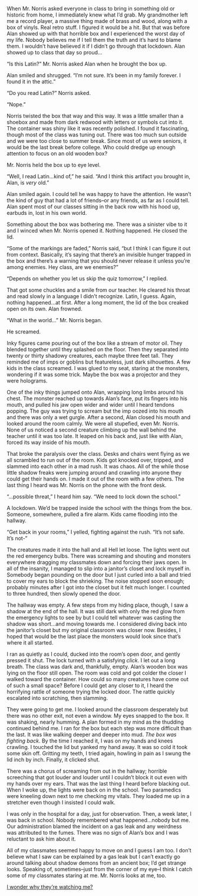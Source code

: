 When Mr. Norris asked everyone in class to bring in something old or historic from home, I immediately knew what I’d grab. My grandmother left me a record player, a massive thing made of brass and wood, along with a box of vinyls. Real retro stuff. I figured it would be a hit. But that was before Alan showed up with that horrible box and I experienced the worst day of my life. Nobody believes me if I tell them the truth and it’s hard to blame them. I wouldn’t have believed it if I didn’t go through that lockdown. Alan showed up to class that day so proud…

“Is this Latin?” Mr. Norris asked Alan when he brought the box up. 

Alan smiled and shrugged. “I’m not sure. It’s been in my family forever. I found it in the attic.” 

“Do you read Latin?” Norris asked. 

“Nope.” 

Norris twisted the box that way and this way. It was a little smaller than a shoebox and made from dark redwood with letters or symbols cut into it. The container was shiny like it was recently polished. I found it fascinating, though most of the class was tuning out. There was too much sun outside and we were too close to summer break. Since most of us were seniors, it would be the last break before college. Who could dredge up enough attention to focus on an old wooden box? 

Mr. Norris held the box up to eye level. 

“Well, I read Latin…kind of,” he said. “And I think this artifact you brought in, Alan, is *very* old.” 

Alan smiled again. I could tell he was happy to have the attention. He wasn’t the kind of guy that had a lot of friends–or any friends, as far as I could tell. Alan spent most of our classes sitting in the back row with his hood up, earbuds in, lost in his own world. 

Something about the box was bothering me. There was a sinister vibe to it and I winced when Mr. Norris opened it. Nothing happened. He closed the lid. 

“Some of the markings are faded,” Norris said, “but I think I can figure it out from context. Basically, it’s saying that there’s an invisible hunger trapped in the box and there’s a warning that you should never release it unless you’re among enemies. Hey class, are we enemies?” 

“Depends on whether you let us skip the quiz tomorrow,” I replied. 

That got some chuckles and a smile from our teacher. He cleared his throat and read slowly in a language I didn’t recognize. Latin, I guess. Again, nothing happened…at first. After a long moment, the lid of the box creaked open on its own. Alan frowned. 

“What in the world…” Mr. Norris began. 

He screamed. 

Inky figures came pouring out of the box like a stream of motor oil. They blended together until they splashed on the floor. Then they separated into twenty or thirty shadowy creatures, each maybe three feet tall. They reminded me of imps or goblins but featureless, just dark silhouettes. A few kids in the class screamed. I was glued to my seat, staring at the monsters, wondering if it was some trick. Maybe the box was a projector and they were holograms. 

One of the inky things jumped onto Alan, wrapping long limbs around his chest. The monster reached up towards Alan’s face, put its fingers into his mouth, and pulled his jaw open wider and wider until I heard tendons popping. The guy was trying to scream but the imp oozed into his mouth and there was only a wet gurgle. After a second, Alan closed his mouth and looked around the room calmly. We were all stupefied, even Mr. Norris. None of us noticed a second creature climbing up the wall behind the teacher until it was too late. It leaped on his back and, just like with Alan, forced its way inside of his mouth. 

That broke the paralysis over the class. Desks and chairs went flying as we all scrambled to run out of the room. Kids got knocked over, tripped, and slammed into each other in a mad rush. It was chaos. All of the while those little shadow freaks were jumping around and crawling into anyone they could get their hands on. I made it out of the room with a few others. The last thing I heard was Mr. Norris on the phone with the front desk. 

“...possible threat,” I heard him say. “We need to lock down the school.” 

A lockdown. We’d be trapped inside the school with the things from the box. Someone, somewhere, pulled a fire alarm. Kids came flooding into the hallway. 

“Get back in your rooms,” I yelled, fighting against the rush. “It’s not safe. It’s not-” 

The creatures made it into the hall and all Hell let loose. The lights went out the red emergency bulbs. There was screaming and shouting and monsters everywhere dragging my classmates down and forcing their jaws open. In all of the insanity, I managed to slip into a janitor’s closet and lock myself in. Somebody began pounding on the door but I just curled into a ball and tried to cover my ears to block the shrieking. The noise stopped soon enough; probably minutes after I got into the closet but it felt much longer. I counted to three hundred, then slowly opened the door. 

The hallway was empty. A few steps from my hiding place, though, I saw a shadow at the end of the hall. It was still dark with only the red glow from the emergency lights to see by but I could tell whatever was casting the shadow was short…and moving towards me. I considered diving back into the janitor’s closet but my original classroom was closer now. Besides, I hoped that would be the last place the monsters would look since that’s where it all started.

I ran as quietly as I could, ducked into the room’s open door, and gently pressed it shut. The lock turned with a satisfying *click*. I let out a long breath. The class was dark and, thankfully, empty. Alan’s wooden box was lying on the floor still open. The room was cold and got colder the closer I walked toward the container. How could so many creatures have come out of such a small space? Before I could get any closer to it, I heard the horrifying rattle of someone trying the locked door. The rattle quickly escalated into scratching, then slamming. 

They were going to get me. I looked around the classroom desperately but there was no other exit, not even a window. My eyes snapped to the box. It was shaking, nearly humming. A plan formed in my mind as the thudding continued behind me. I ran for the box but each step was more difficult than the last. It was like walking deeper and deeper into mud. *The box was fighting back*. By the time I reached it, I was on my hands and knees crawling. I touched the lid but yanked my hand away. It was so cold it took some skin off. Gritting my teeth, I tried again, howling in pain as I swung the lid inch by inch. Finally, it clicked shut. 

There was a chorus of screaming from out in the hallway; horrible screeching that got louder and louder until I couldn’t block it out even with my hands over my ears. That was the last thing I heard before blacking out. When I woke up, the lights were back on in the school. Two paramedics were kneeling down next to me checking my vitals. They loaded me up in a stretcher even though I insisted I could walk. 

I was only in the hospital for a day, just for observation. Then, a week later, I was back in school. Nobody remembered what happened…nobody but me. Our administration blamed the incident on a gas leak and any weirdness was attributed to the fumes. There was no sign of Alan’s box and I was reluctant to ask him about it. 

All of my classmates seemed happy to move on and I guess I am too. I don’t believe what I saw can be explained by a gas leak but I can’t exactly go around talking about shadow demons from an ancient box; I’d get strange looks. Speaking of, sometimes–just from the corner of my eye–I think I catch some of my classmates staring at me. Mr. Norris looks at me, too. 

[I wonder why they’re watching me?](https://www.travisbrownwriting.com/)